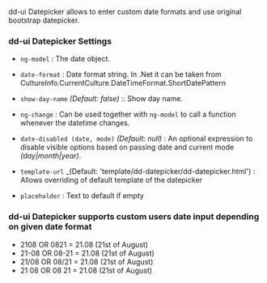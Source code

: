 dd-ui Datepicker allows to enter custom date formats and use original bootstrap datepicker.

### dd-ui Datepicker Settings ###

 * `ng-model`
 	:
 	The date object.
     
 * `date-format`
 	:
 	Date format string. In .Net it can be taken from CultureInfo.CurrentCulture.DateTimeFormat.ShortDatePattern
     
 * `show-day-name`
 	_(Default: false)_ ::
 	Show day name.
     
 * `ng-change`
 	:
 	Can be used together with `ng-model` to call a function whenever the datetime changes.

 * `date-disabled (date, mode)`
 	_(Default: null)_ :
 	An optional expression to disable visible options based on passing date and current mode _(day|month|year)_.

 * `template-url`
  _(Default: 'template/dd-datepicker/dd-datepicker.html') :
  Allows overriding of default template of the datepicker
 
 * `placeholder`
  :
  Text to default if empty
  
  
### dd-ui Datepicker supports custom users date input depending on given date format ###
* 2108 OR 0821 = 21.08 (21st of August)
* 21-08 OR 08-21 = 21.08 (21st of August)
* 21/08 OR 08/21 = 21.08 (21st of August)
* 21 08 OR 08 21 = 21.08 (21st of August)
 